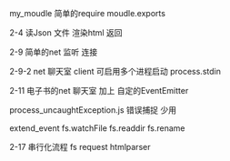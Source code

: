 my_moudle
    简单的require moudle.exports

2-4
    读Json 文件 渲染html 返回

2-9  简单的net 监听 连接

2-9-2 net 聊天室 client 可启用多个进程启动   process.stdin

2-11 电子书的net 聊天室 加上 自定的EventEmitter

process_uncaughtException.js
    错误捕捉 少用

extend_event
    fs.watchFile    fs.readdir    fs.rename

2-17
    串行化流程 fs request htmlparser
